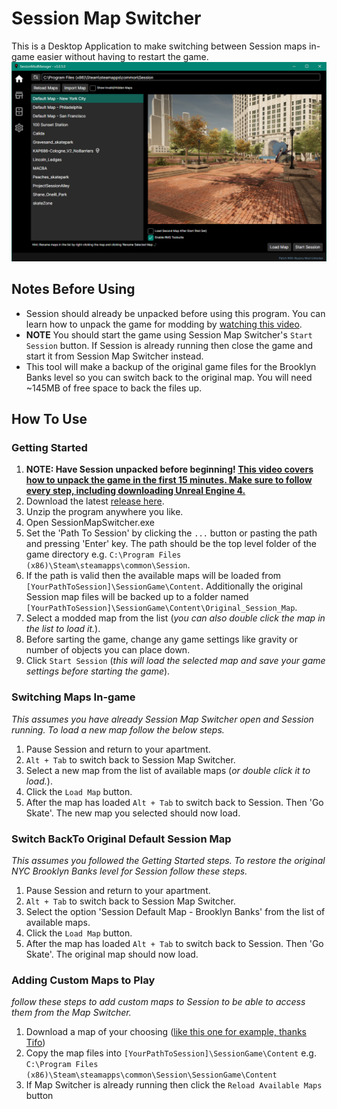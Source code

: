 # Session Map Switcher
This is a Desktop Application to make switching between Session maps in-game easier without having to restart the game.
![](https://github.com/rodriada000/SessionMapSwitcher/blob/master/docs/images/app_screenshot.png "App Screenshot")


## Notes Before Using
* Session should already be unpacked before using this program. You can learn how to unpack the game for modding by [watching this video](https://www.youtube.com/watch?v=UqmQeHYv8IQ).
* **NOTE** You should start the game using Session Map Switcher's `Start Session` button. If Session is already running then close the game and start it from Session Map Switcher instead.
* This tool will make a backup of the original game files for the Brooklyn Banks level so you can switch back to the original map. You will need ~145MB of free space to back the files up.

## How To Use

### Getting Started
1. **NOTE: Have Session unpacked before beginning! [This video covers how to unpack the game in the first 15 minutes. Make sure to follow every step, including downloading Unreal Engine 4.](https://www.youtube.com/watch?v=UqmQeHYv8IQ)**
1. Download the latest [release here](https://github.com/rodriada000/SessionMapSwitcher/releases/latest).
2. Unzip the program anywhere you like.
3. Open SessionMapSwitcher.exe
4. Set the 'Path To Session' by clicking the `...` button or pasting the path and pressing 'Enter' key. The path should be the top level folder of the game directory e.g. `C:\Program Files (x86)\Steam\steamapps\common\Session`.
5. If the path is valid then the available maps will be loaded from `[YourPathToSession]\SessionGame\Content`. Additionally the original Session map files will be backed up to a folder named `[YourPathToSession]\SessionGame\Content\Original_Session_Map`.
6. Select a modded map from the list (_you can also double click the map in the list to load it._).
7. Before sarting the game, change any game settings like gravity or number of objects you can place down.  
8. Click `Start Session` (_this will load the selected map and save your game settings before starting the game_).

### Switching Maps In-game
_This assumes you have already Session Map Switcher open and Session running. To load a new map follow the below steps._
1. Pause Session and return to your apartment.
2. `Alt + Tab` to switch back to Session Map Switcher.
3. Select a new map from the list of available maps (_or double click it to load._).
4. Click the `Load Map` button.
5. After the map has loaded `Alt + Tab` to switch back to Session. Then 'Go Skate'. The new map you selected should now load.

### Switch BackTo Original Default Session Map
_This assumes you followed the Getting Started steps. To restore the original NYC Brooklyn Banks level for Session follow these steps._
1. Pause Session and return to your apartment.
2. `Alt + Tab` to switch back to Session Map Switcher.
3. Select the option 'Session Default Map - Brooklyn Banks' from the list of available maps.
4. Click the `Load Map` button.
5. After the map has loaded `Alt + Tab` to switch back to Session. Then 'Go Skate'. The original map should now load.

### Adding Custom Maps to Play
_follow these steps to add custom maps to Session to be able to access them from the Map Switcher._
1. Download a map of your choosing ([like this one for example, thanks Tifo](https://www.youtube.com/watch?v=pIbT3NDE5H0&feature=youtu.be))
2. Copy the map files into `[YourPathToSession]\SessionGame\Content` e.g. `C:\Program Files (x86)\Steam\steamapps\common\Session\SessionGame\Content`
3. If Map Switcher is already running then click the `Reload Available Maps` button
